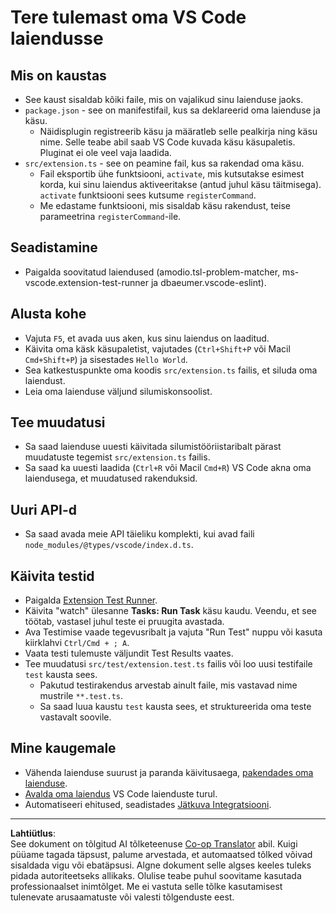 <!--
CO_OP_TRANSLATOR_METADATA:
{
  "original_hash": "eae2c0ea18160a3e7a63ace7b53897d7",
  "translation_date": "2025-10-11T11:33:49+00:00",
  "source_file": "code/07.Lab/01/AIPC/extensions/phi3ext/vsc-extension-quickstart.md",
  "language_code": "et"
}
-->
# Tere tulemast oma VS Code laiendusse

## Mis on kaustas

* See kaust sisaldab kõiki faile, mis on vajalikud sinu laienduse jaoks.
* `package.json` - see on manifestifail, kus sa deklareerid oma laienduse ja käsu.
  * Näidisplugin registreerib käsu ja määratleb selle pealkirja ning käsu nime. Selle teabe abil saab VS Code kuvada käsu käsupaletis. Pluginat ei ole veel vaja laadida.
* `src/extension.ts` - see on peamine fail, kus sa rakendad oma käsu.
  * Fail eksportib ühe funktsiooni, `activate`, mis kutsutakse esimest korda, kui sinu laiendus aktiveeritakse (antud juhul käsu täitmisega). `activate` funktsiooni sees kutsume `registerCommand`.
  * Me edastame funktsiooni, mis sisaldab käsu rakendust, teise parameetrina `registerCommand`-ile.

## Seadistamine

* Paigalda soovitatud laiendused (amodio.tsl-problem-matcher, ms-vscode.extension-test-runner ja dbaeumer.vscode-eslint).

## Alusta kohe

* Vajuta `F5`, et avada uus aken, kus sinu laiendus on laaditud.
* Käivita oma käsk käsupaletist, vajutades (`Ctrl+Shift+P` või Macil `Cmd+Shift+P`) ja sisestades `Hello World`.
* Sea katkestuspunkte oma koodis `src/extension.ts` failis, et siluda oma laiendust.
* Leia oma laienduse väljund silumiskonsoolist.

## Tee muudatusi

* Sa saad laienduse uuesti käivitada silumistööriistaribalt pärast muudatuste tegemist `src/extension.ts` failis.
* Sa saad ka uuesti laadida (`Ctrl+R` või Macil `Cmd+R`) VS Code akna oma laiendusega, et muudatused rakenduksid.

## Uuri API-d

* Sa saad avada meie API täieliku komplekti, kui avad faili `node_modules/@types/vscode/index.d.ts`.

## Käivita testid

* Paigalda [Extension Test Runner](https://marketplace.visualstudio.com/items?itemName=ms-vscode.extension-test-runner).
* Käivita "watch" ülesanne **Tasks: Run Task** käsu kaudu. Veendu, et see töötab, vastasel juhul teste ei pruugita avastada.
* Ava Testimise vaade tegevusribalt ja vajuta "Run Test" nuppu või kasuta kiirklahvi `Ctrl/Cmd + ; A`.
* Vaata testi tulemuste väljundit Test Results vaates.
* Tee muudatusi `src/test/extension.test.ts` failis või loo uusi testifaile `test` kausta sees.
  * Pakutud testirakendus arvestab ainult faile, mis vastavad nime mustrile `**.test.ts`.
  * Sa saad luua kaustu `test` kausta sees, et struktureerida oma teste vastavalt soovile.

## Mine kaugemale

* Vähenda laienduse suurust ja paranda käivitusaega, [pakendades oma laienduse](https://code.visualstudio.com/api/working-with-extensions/bundling-extension?WT.mc_id=aiml-137032-kinfeylo).
* [Avalda oma laiendus](https://code.visualstudio.com/api/working-with-extensions/publishing-extension?WT.mc_id=aiml-137032-kinfeylo) VS Code laienduste turul.
* Automatiseeri ehitused, seadistades [Jätkuva Integratsiooni](https://code.visualstudio.com/api/working-with-extensions/continuous-integration?WT.mc_id=aiml-137032-kinfeylo).

---

**Lahtiütlus**:  
See dokument on tõlgitud AI tõlketeenuse [Co-op Translator](https://github.com/Azure/co-op-translator) abil. Kuigi püüame tagada täpsust, palume arvestada, et automaatsed tõlked võivad sisaldada vigu või ebatäpsusi. Algne dokument selle algses keeles tuleks pidada autoriteetseks allikaks. Olulise teabe puhul soovitame kasutada professionaalset inimtõlget. Me ei vastuta selle tõlke kasutamisest tulenevate arusaamatuste või valesti tõlgenduste eest.